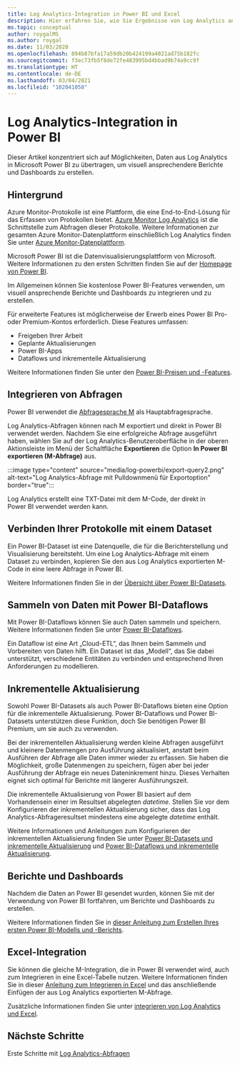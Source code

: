 ```yaml
---
title: Log Analytics-Integration in Power BI und Excel
description: Hier erfahren Sie, wie Sie Ergebnisse von Log Analytics an Power BI senden.
ms.topic: conceptual
author: roygalMS
ms.author: roygal
ms.date: 11/03/2020
ms.openlocfilehash: 894b87bfa17a59db20b424199a4021ad75b182fc
ms.sourcegitcommit: f3ec73fb5f8de72fe483995bd4bbad9b74a9cc9f
ms.translationtype: HT
ms.contentlocale: de-DE
ms.lasthandoff: 03/04/2021
ms.locfileid: "102041058"
---
```

# <a name="log-analytics-integration-with-power-bi"></a>Log Analytics-Integration in Power BI

Dieser Artikel konzentriert sich auf Möglichkeiten, Daten aus Log Analytics in Microsoft Power BI zu übertragen, um visuell ansprechendere Berichte und Dashboards zu erstellen. 

## <a name="background"></a>Hintergrund 

Azure Monitor-Protokolle ist eine Plattform, die eine End-to-End-Lösung für das Erfassen von Protokollen bietet. [Azure Monitor Log Analytics](../platform/data-platform.md#) ist die Schnittstelle zum Abfragen dieser Protokolle. Weitere Informationen zur gesamten Azure Monitor-Datenplattform einschließlich Log Analytics finden Sie unter [Azure Monitor-Datenplattform](../data-platform.md). 

Microsoft Power BI ist die Datenvisualisierungsplattform von Microsoft. Weitere Informationen zu den ersten Schritten finden Sie auf der [Homepage von Power BI](https://powerbi.microsoft.com/). 


Im Allgemeinen können Sie kostenlose Power BI-Features verwenden, um visuell ansprechende Berichte und Dashboards zu integrieren und zu erstellen.

Für erweiterte Features ist möglicherweise der Erwerb eines Power BI Pro- oder Premium-Kontos erforderlich. Diese Features umfassen: 
 - Freigeben Ihrer Arbeit 
 - Geplante Aktualisierungen
 - Power BI-Apps 
 - Dataflows und inkrementelle Aktualisierung 

Weitere Informationen finden Sie unter den [Power BI-Preisen und -Features](https://powerbi.microsoft.com/pricing/). 

## <a name="integrating-queries"></a>Integrieren von Abfragen  

Power BI verwendet die [Abfragesprache M](/powerquery-m/power-query-m-language-specification/) als Hauptabfragesprache. 

Log Analytics-Abfragen können nach M exportiert und direkt in Power BI verwendet werden. Nachdem Sie eine erfolgreiche Abfrage ausgeführt haben, wählen Sie auf der Log Analytics-Benutzeroberfläche in der oberen Aktionsleiste im Menü der Schaltfläche **Exportieren** die Option **In Power BI exportieren (M-Abfrage)** aus.


:::image type="content" source="media/log-powerbi/export-query2.png" alt-text="Log Analytics-Abfrage mit Pulldownmenü für Exportoption" border="true":::

Log Analytics erstellt eine TXT-Datei mit dem M-Code, der direkt in Power BI verwendet werden kann.

## <a name="connecting-your-logs-to-a-dataset"></a>Verbinden Ihrer Protokolle mit einem Dataset 

Ein Power BI-Dataset ist eine Datenquelle, die für die Berichterstellung und Visualisierung bereitsteht. Um eine Log Analytics-Abfrage mit einem Dataset zu verbinden, kopieren Sie den aus Log Analytics exportierten M-Code in eine leere Abfrage in Power BI. 

Weitere Informationen finden Sie in der [Übersicht über Power BI-Datasets](/power-bi/service-datasets-understand/). 

## <a name="collect-data-with-power-bi-dataflows"></a>Sammeln von Daten mit Power BI-Dataflows 

Mit Power BI-Dataflows können Sie auch Daten sammeln und speichern. Weitere Informationen finden Sie unter [Power BI-Dataflows](/power-bi/service-dataflows-overview).

Ein Dataflow ist eine Art „Cloud-ETL“, das Ihnen beim Sammeln und Vorbereiten von Daten hilft. Ein Dataset ist das „Modell“, das Sie dabei unterstützt, verschiedene Entitäten zu verbinden und entsprechend Ihren Anforderungen zu modellieren.

## <a name="incremental-refresh"></a>Inkrementelle Aktualisierung 

Sowohl Power BI-Datasets als auch Power BI-Dataflows bieten eine Option für die inkrementelle Aktualisierung. Power BI-Dataflows und Power BI-Datasets unterstützen diese Funktion, doch Sie benötigen Power BI Premium, um sie auch zu verwenden.  


Bei der inkrementellen Aktualisierung werden kleine Abfragen ausgeführt und kleinere Datenmengen pro Ausführung aktualisiert, anstatt beim Ausführen der Abfrage alle Daten immer wieder zu erfassen. Sie haben die Möglichkeit, große Datenmengen zu speichern, fügen aber bei jeder Ausführung der Abfrage ein neues Dateninkrement hinzu. Dieses Verhalten eignet sich optimal für Berichte mit längerer Ausführungszeit.

Die inkrementelle Aktualisierung von Power BI basiert auf dem Vorhandensein einer im Resultset abgelegten *datetime*. Stellen Sie vor dem Konfigurieren der inkrementellen Aktualisierung sicher, dass das Log Analytics-Abfrageresultset mindestens eine abgelegte *datetime* enthält. 

Weitere Informationen und Anleitungen zum Konfigurieren der inkrementellen Aktualisierung finden Sie unter [Power BI-Datasets und inkrementelle Aktualisierung](/power-bi/service-premium-incremental-refresh) und [Power BI-Dataflows und inkrementelle Aktualisierung](/power-bi/service-dataflows-incremental-refresh).

## <a name="reports-and-dashboards"></a>Berichte und Dashboards

Nachdem die Daten an Power BI gesendet wurden, können Sie mit der Verwendung von Power BI fortfahren, um Berichte und Dashboards zu erstellen.

Weitere Informationen finden Sie in [dieser Anleitung zum Erstellen Ihres ersten Power BI-Modells und -Berichts](/learn/modules/build-your-first-power-bi-report/).  

## <a name="excel-integration"></a>Excel-Integration

Sie können die gleiche M-Integration, die in Power BI verwendet wird, auch zum Integrieren in eine Excel-Tabelle nutzen. Weitere Informationen finden Sie in dieser [Anleitung zum Integrieren in Excel](https://support.microsoft.com/office/import-data-from-external-data-sources-power-query-be4330b3-5356-486c-a168-b68e9e616f5a) und das anschließende Einfügen der aus Log Analytics exportierten M-Abfrage.

Zusätzliche Informationen finden Sie unter [integrieren von Log Analytics und Excel](log-excel.md).

## <a name="next-steps"></a>Nächste Schritte

Erste Schritte mit [Log Analytics-Abfragen](./log-query-overview.md)